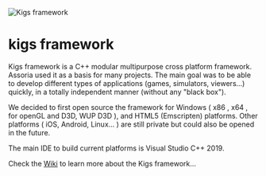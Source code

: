 ![Kigs framework](https://www.kigs-framework.org/imgs/KigsHD.png)
# kigs framework

Kigs framework is a C++ modular multipurpose cross platform framework.
Assoria used it as a basis for many projects.
The main goal was to be able to develop different types of applications (games, simulators, viewers...) quickly,
in a totally independent manner (without any "black box"). 

We decided to first open source the framework for Windows ( x86 , x64 , for openGL and D3D, WUP D3D ), and HTML5 (Emscripten) platforms. 
Other platforms ( iOS, Android, Linux... ) are still private but could also be opened in the future.

The main IDE to build current platforms is Visual Studio C++ 2019.

Check the [Wiki](https://github.com/assoria/kigs/wiki) to learn more about the Kigs framework...

